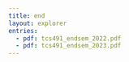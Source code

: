 ```yaml
---
title: end
layout: explorer
entries:
  - pdf: tcs491_endsem_2022.pdf
  - pdf: tcs491_endsem_2023.pdf
---
```

